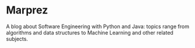 # Marprez

A blog about Software Engineering with Python and Java: topics range from algorithms and data structures to Machine Learning and other related subjects.
